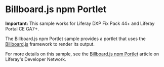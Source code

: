 # Billboard.js npm Portlet

**Important:** This sample works for Liferay DXP Fix Pack 44+ and Liferay Portal
CE GA7+.

The Billboard.js npm Portlet sample provides a portlet that uses the
[Billboard.js](https://naver.github.io/billboard.js/) framework to render its
output.

For more details on this sample, see the
[Billboard.js npm Portlet](https://dev.liferay.com/develop/reference/-/knowledge_base/7-0/billboard-js-npm-portlet)
article on Liferay's Developer Network.
